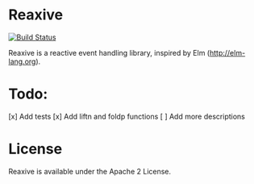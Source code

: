 # Reaxive

[![Build Status](https://travis-ci.org/alfert/reaxive.svg?branch=master)](https://travis-ci.org/alfert/reaxive)


Reaxive is a reactive event handling library, inspired by Elm (http://elm-lang.org).

# Todo:

[x] Add tests
[x] Add liftn and foldp functions
[ ] Add more descriptions


# License

Reaxive is available under the Apache 2 License.